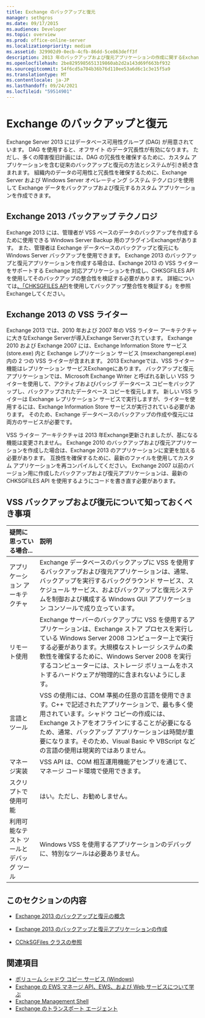 ```yaml
---
title: Exchange のバックアップと復元
manager: sethgros
ms.date: 09/17/2015
ms.audience: Developer
ms.topic: overview
ms.prod: office-online-server
ms.localizationpriority: medium
ms.assetid: 329902d9-0ecb-4cfb-86dd-5ce863deff3f
description: 2013 年のバックアップおよび復元アプリケーションの作成に関するExchangeします。
ms.openlocfilehash: 2be8295985651319860ab2d2a143d69f663bf932
ms.sourcegitcommit: 54f6cd5a704b36b76d110ee53a6d6c1c3e15f5a9
ms.translationtype: MT
ms.contentlocale: ja-JP
ms.lasthandoff: 09/24/2021
ms.locfileid: "59514901"
---
```

# <a name="backup-and-restore-for-exchange"></a>Exchange のバックアップと復元
  
Exchange Server 2013 にはデータベース可用性グループ (DAG) が用意されています。 DAG を使用すると、オフサイト のデータ冗長性が有効になります。 ただし、多くの障害復旧計画には、DAG の冗長性を確保するために、カスタム アプリケーションを含む従来のバックアップと復元の方法とシステムが引き続き含まれます。 組織内のデータの可用性と冗長性を確保するために、Exchange Server および Windows Server オペレーティング システム テクノロジを使用して Exchange データをバックアップおよび復元するカスタム アプリケーションを作成できます。

<a name="bk_plugin"> </a>

## <a name="backup-technologies-in-exchange-2013"></a>Exchange 2013 バックアップ テクノロジ

Exchange 2013 には、管理者が VSS ベースのデータのバックアップを作成するために使用できる Windows Server Backup 用のプラグインExchangeがあります。 また、管理者は Exchange データベースのバックアップと復元にも Windows Server バックアップを使用できます。 Exchange 2013 のバックアップと復元アプリケーションを作成する場合は、Exchange 2013 の VSS ライターをサポートする Exchange 対応アプリケーションを作成し、CHKSGFILES API を使用してそのバックアップの整合性を検証する必要があります。 詳細については[、「CHKSGFILES API](how-to-validate-backup-integrity-by-using-the-chksgfiles-api-in-exchange.md)を使用してバックアップ整合性を検証する」を参照Exchangeしてください。

<a name="bk_vsswriter"> </a>

## <a name="vss-writer-in-exchange-2013"></a>Exchange 2013 の VSS ライター

Exchange 2013 では、2010 年および 2007 年の VSS ライター アーキテクチャに大きなExchange Serverが導入Exchange Serverされています。 Exchange 2010 および Exchange 2007 には、Exchange Information Store サービス (store.exe) 内と Exchange レプリケーション サービス (msexchangerepl.exe) 内の 2 つの VSS ライターが含まれます。 2013 Exchangeでは、VSS ライター機能はレプリケーション サービスExchangeにあります。 バックアップと復元アプリケーションでは、Microsoft Exchange Writer と呼ばれる新しい VSS ライターを使用して、アクティブおよびパッシブ データベース コピーをバックアップし、バックアップされたデータベース コピーを復元します。 新しい VSS ライターは Exchange レプリケーション サービスで実行しますが、ライターを使用するには、Exchange Information Store サービスが実行されている必要があります。 そのため、Exchange データベースのバックアップの作成や復元には両方のサービスが必要です。
  
VSS ライター アーキテクチャは 2013 年Exchange更新されましたが、基になる機能は変更されません。 Exchange 2010 のバックアップおよび復元アプリケーションを作成した場合は、Exchange 2013 のアプリケーションに変更を加える必要があります。 互換性を確保するために、最新のファイルを使用してカスタム アプリケーションを再コンパイルしてください。 Exchange 2007 以前のバージョン用に作成したバックアップおよび復元アプリケーションは、最新の CHKSGFILES API を使用するようにコードを書き直す必要があります。
  
## <a name="what-you-need-to-know-about-vss-backup-and-restore"></a>VSS バックアップおよび復元について知っておくべき事項

|疑問に思っている場合...|説明|
|:-----|:-----|
|アプリケーション アーキテクチャ  <br/> |Exchange データベースのバックアップに VSS を使用するバックアップおよび復元アプリケーションは、通常、バックアップを実行するバックグラウンド サービス、スケジュール サービス、およびバックアップと復元システムを制御および構成する Windows GUI アプリケーション コンソールで成り立っています。  <br/> |
|リモート使用  <br/> |Exchange サーバーのバックアップに VSS を使用するアプリケーションは、Exchange ストア プロセスを実行している Windows Server 2008 コンピューター上で実行する必要があります。大規模なストレージ システムの柔軟性を確保するために、Windows Server 2008 を実行するコンピューターには、ストレージ ボリュームをホストするハードウェアが物理的に含まれないようにします。  <br/> |
|言語とツール  <br/> |VSS の使用には、COM 準拠の任意の言語を使用できます。C++ で記述されたアプリケーションで、最も多く使用されています。シャドウ コピーの作成には、Exchange ストアをオフラインにすることが必要になるため、通常、バックアップ アプリケーションは時間が重要になります。そのため、Visual Basic や VBScript などの言語の使用は現実的ではありません。  <br/> |
|マネージ実装  <br/> |VSS API は、COM 相互運用機能アセンブリを通じて、マネージ コード環境で使用できます。  <br/> |
|スクリプトで使用可能  <br/> |はい。ただし、お勧めしません。  <br/> |
|利用可能なテスト ツールとデバッグ ツール  <br/> |Windows VSS を使用するアプリケーションのデバッグに、特別なツールは必要ありません。  <br/> |
   
## <a name="in-this-section"></a>このセクションの内容

- [Exchange 2013 のバックアップと復元の概念](backup-and-restore-concepts-for-exchange-2013.md)
    
- [Exchange 2013 のバックアップと復元アプリケーションの作成](build-backup-and-restore-applications-for-exchange-2013.md)
    
- [CChkSGFiles クラスの参照](cchksgfiles-class-reference.md)
    
## <a name="see-also"></a>関連項目

- [ボリューム シャドウ コピー サービス (Windows)](https://msdn.microsoft.com/library/windows/desktop/bb968832%28v=vs.85%29.aspx)   
- [Exchange の EWS マネージ API、EWS、および Web サービスについて学ぶ](../exchange-web-services/explore-the-ews-managed-api-ews-and-web-services-in-exchange.md)  
- [Exchange Management Shell](../management/exchange-management-shell.md)   
- [Exchange のトランスポート エージェント](../transport-agents/transport-agents-in-exchange-2013.md) 
    

